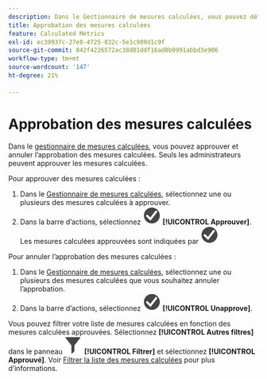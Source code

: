 ```yaml
---
description: Dans le Gestionnaire de mesures calculées, vous pouvez définir un processus qui inclut des mesures d’approbation pour différents niveaux d’application et pour des départements ou des groupes spécifiques.
title: Approbation des mesures calculées
feature: Calculated Metrics
exl-id: ec39937c-27e8-4725-832c-5e1c989d1c9f
source-git-commit: 842f4226572ac38d01ddf16ad0b9991abbd3e906
workflow-type: tm+mt
source-wordcount: '147'
ht-degree: 21%

---
```


# Approbation des mesures calculées

Dans le [gestionnaire de mesures calculées](cm-manager.md), vous pouvez approuver et annuler l’approbation des mesures calculées. Seuls les administrateurs peuvent approuver les mesures calculées.

Pour approuver des mesures calculées :

1. Dans le [Gestionnaire de mesures calculées](cm-manager.md), sélectionnez une ou plusieurs des mesures calculées à approuver.
1. Dans la barre d’actions, sélectionnez ![CheckmarkCircle](/help/assets/icons/CheckmarkCircle.svg) **[!UICONTROL Approuver]**. Les mesures calculées approuvées sont indiquées par ![CheckmarkCircle](/help/assets/icons/CheckmarkCircle.svg)

Pour annuler l’approbation des mesures calculées :

1. Dans le [Gestionnaire de mesures calculées](cm-approving.md), sélectionnez une ou plusieurs des mesures calculées que vous souhaitez annuler l’approbation.
1. Dans la barre d’actions, sélectionnez ![CheckmarkCircle](/help/assets/icons/CheckmarkCircle.svg) **[!UICONTROL Unapprove]**.


Vous pouvez filtrer votre liste de mesures calculées en fonction des mesures calculées approuvées. Sélectionnez **[!UICONTROL Autres filtres]** dans le panneau ![Filtrer](/help/assets/icons/Filter.svg) **[!UICONTROL Filtrer]** et sélectionnez **[!UICONTROL Approuvé]**. Voir [Filtrer la liste des mesures calculées](cm-filter.md) pour plus d’informations.

